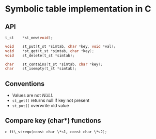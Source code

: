 # Symbolic table implementation in C

## API
``` c
t_st	*st_new(void);

void	st_put(t_st *simtab, char *key, void *val);  
void	*st_get(t_st *simtab, char *key);  
void	st_delete(t_st *simtab);

char	st_contains(t_st *simtab, char *key);
char	st_isempty(t_st *simtab);
```

## Conventions
* Values are not _NULL_
* ```st_get()``` returns null if key not present
* ```st_put()``` overwrite old value


## Compare key (char\*) functions
```c ft\_strequ(const char \*s1, const char \*s2);```


